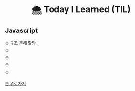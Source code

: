 # <p align='center'> 🌨️ Today I Learned (TIL)
## Javascript

⛄️ [구조 분해 할당]()
</br>⛄️
</br>⛄️
</br>⛄️ 
</br>⛄️


[☃️ 위로가기](https://github.com/IgnacioSEO/TIL#today-i-learned-til)
